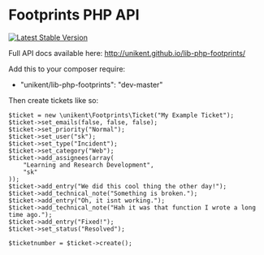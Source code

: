 Footprints PHP API
==============

[![Latest Stable Version](https://poser.pugx.org/unikent/lib-php-footprints/v/stable.png)](https://packagist.org/packages/unikent/lib-php-footprints)

Full API docs available here: http://unikent.github.io/lib-php-footprints/

Add this to your composer require:
 * "unikent/lib-php-footprints": "dev-master"

Then create tickets like so:
```
$ticket = new \unikent\Footprints\Ticket("My Example Ticket");
$ticket->set_emails(false, false, false);
$ticket->set_priority("Normal");
$ticket->set_user("sk");
$ticket->set_type("Incident");
$ticket->set_category("Web");
$ticket->add_assignees(array(
    "Learning and Research Development",
    "sk"
));
$ticket->add_entry("We did this cool thing the other day!");
$ticket->add_technical_note("Something is broken.");
$ticket->add_entry("Oh, it isnt working.");
$ticket->add_technical_note("Hah it was that function I wrote a long time ago.");
$ticket->add_entry("Fixed!");
$ticket->set_status("Resolved");

$ticketnumber = $ticket->create();
```
